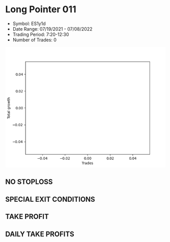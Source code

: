 # Long Pointer 011 
- Symbol: ES1y1d
- Date Range: 07/19/2021 - 07/08/2022
- Trading Period: 7:20-12:30
- Number of Trades: 0

![Plot](LongPointer011ES1y1d.png)
## NO STOPLOSS









## SPECIAL EXIT CONDITIONS 


## TAKE PROFIT











## DAILY TAKE PROFITS





























